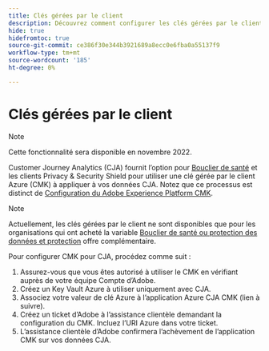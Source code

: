 ```yaml
---
title: Clés gérées par le client
description: Découvrez comment configurer les clés gérées par le client pour CJA.
hide: true
hidefromtoc: true
source-git-commit: ce386f30e344b3921689a8ecc0e6fba0a55137f9
workflow-type: tm+mt
source-wordcount: '185'
ht-degree: 0%

---
```


# Clés gérées par le client

>[!NOTE]
>
>Cette fonctionnalité sera disponible en novembre 2022.

Customer Journey Analytics (CJA) fournit l’option pour [Bouclier de santé](https://www.adobe.com/trust/compliance/hipaa-ready.html) et les clients Privacy &amp; Security Shield pour utiliser une clé gérée par le client Azure (CMK) à appliquer à vos données CJA.  Notez que ce processus est distinct de [Configuration du Adobe Experience Platform CMK](https://experienceleague.adobe.com/docs/experience-platform/landing/governance-privacy-security/customer-managed-keys.html).

>[!NOTE]
>
>Actuellement, les clés gérées par le client ne sont disponibles que pour les organisations qui ont acheté la variable [Bouclier de santé ou protection des données et protection](https://experienceleague.adobe.com/docs/blueprints-learn/architecture/vertical-blueprints/healthcare-vertical.html%3Flang%3Den) offre complémentaire.

Pour configurer CMK pour CJA, procédez comme suit :

1. Assurez-vous que vous êtes autorisé à utiliser le CMK en vérifiant auprès de votre équipe Compte d’Adobe.
1. Créez un Key Vault Azure à utiliser uniquement avec CJA.
1. Associez votre valeur de clé Azure à l’application Azure CJA CMK (lien à suivre).
1. Créez un ticket d’Adobe à l’assistance clientèle demandant la configuration du CMK. Incluez l’URI Azure dans votre ticket.
1. L’assistance clientèle d’Adobe confirmera l’achèvement de l’application CMK sur vos données CJA.

